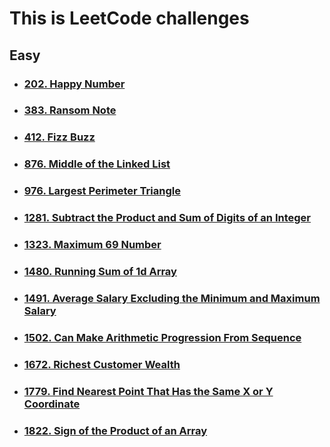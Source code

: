 # This is LeetCode challenges


## Easy

- ### [202. Happy Number](./Swift/Easy/202.Happy_Number.md)
- ### [383. Ransom Note](./Swift/Easy/383.Ransom_Note.md)
- ### [412. Fizz Buzz](./Swift/Easy/412.Fizz_Buzz.md)
- ### [876. Middle of the Linked List](./Swift/Easy/876.Middle_of_the_Linked_List.md)
- ### [976. Largest Perimeter Triangle](./Swift/Easy/976.Largest_Perimeter_Triangle.md)
- ### [1281. Subtract the Product and Sum of Digits of an Integer](./Swift/Easy/1281.Subtract_the_Product_and_Sum_of_Digits_of_an_Integer.md)
- ### [1323. Maximum 69 Number](./Swift/Easy/1323.Maximum_69_Number.md)
- ### [1480. Running Sum of 1d Array](./Swift/Easy/1480.Running_sum_of_1d_Array.md)
- ### [1491. Average Salary Excluding the Minimum and Maximum Salary](./Swift/Easy/1491.Average_Salary_Excluding_the_Minimum_and_Maximum_Salary.md)
- ### [1502. Can Make Arithmetic Progression From Sequence](./Swift/Easy/1502.Can_Make_Arithmetic_Progression_From_Sequence.md)
- ### [1672. Richest Customer Wealth](./Swift/Easy/1672.Richest_Customer_Wealth.md)
- ### [1779. Find Nearest Point That Has the Same X or Y Coordinate](./Swift/Easy/1779.Find_Nearest_Point_That_as_the_Same_X_or_Y_Coordinate.md)
- ### [1822. Sign of the Product of an Array](./Swift/Easy/1822.Sign_of_the_Product_of_an_Array)